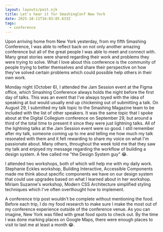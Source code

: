 ```yaml
---
layout: layouts/post.njk
title: Let's hear it for SmashingConf New York
date: 2025-10-11T16:03:05.633Z
tags:
  - conference
---
```

Upon arriving home from New York yesterday, from my fifth Smashing Conference, I was able to reflect back on not only another amazing conference but all of the great people I was able to meet and connect with. Many great stories were shared regarding their work and problems they were trying to solve. What I love about this conference is the community of people trying to better themselves and share their perspective on how they've solved certain problems which could possible help others in their own work. 

Monday night (October 6), I attended the Jam Session event at the Figma office, which Smashing Conference always holds the night before the first day of talks. This was an event that I've always toyed with the idea of speaking at but would usually end up chickening out of submitting a talk. On August 29, I submitted my talk topic to the Smashing Magazine team to be included with the list of other speakers. It was the same topic that I spoke about at the Digital Collegium conference on September 29, but around a third of the total time to present it since they were just lightning talks. All of the lightning talks at the Jam Session event were so good. I still remember after my talk, someone coming up to me and telling me how much my talk resonated with them and it felt rewarding to share my voice on what I'm passionate about. Many others, throughout the week told me that they saw my talk and enjoyed my message regarding the workflow of building a design system. A few called me "the Design System guy" 😂. 

I﻿ attended two workshops, both of which will help me with my daily work. Stephanie Eckles workshop, Building Interactive, Accessible Components made me think about specific components we have on our design system that could use upgrades based on what I learned about in her workshop. Miriam Suzanne's workshop, Modern CSS Architecture simplified styling techniques which I've often overthought how to implement.

A﻿ conference trip post wouldn't be complete without mentioning the food. Before each trip, I do my food research to make sure I make the most out of my conference experience outside of the conference venue. As you can imagine, New York was filled with great food spots to check out. By the time I was done marking places on Google Maps, there were enough places to visit to last me at least a month 😂.